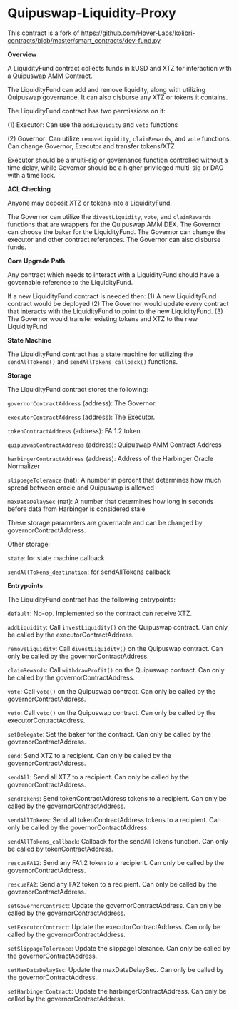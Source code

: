 # Quipuswap-Liquidity-Proxy
This contract is a fork of https://github.com/Hover-Labs/kolibri-contracts/blob/master/smart_contracts/dev-fund.py

**Overview**

A LiquidityFund contract collects funds in kUSD and XTZ for interaction with a Quipuswap AMM Contract.

The LiquidityFund can add and remove liquidity, along with utilizing Quipuswap governance. It can also disburse any XTZ or tokens it contains.

The LiquidityFund contract has two permissions on it: 

(1) Executor: Can use the `addLiquidity` and `veto` functions

(2) Governor: Can utilize `removeLiquidity`, `claimRewards`, and `vote` functions. Can change Governor, Executor and transfer tokens/XTZ

Executor should be a multi-sig or governance function controlled without a time delay, while Governor should be a higher privileged multi-sig or DAO with a time lock.

**ACL Checking**

Anyone may deposit XTZ or tokens into a LiquidityFund.

The Governor can utilize the `divestLiquidity`, `vote`, and `claimRewards` functions that are wrappers for the Quipuswap AMM DEX. The Governor can choose the baker for the LiquidityFund. The Governor can change the executor and other contract references. The Governor can also disburse funds.

**Core Upgrade Path**

Any contract which needs to interact with a LiquidityFund should have a governable reference to the LiquidityFund.

If a new LiquidityFund contract is needed then: (1) A new LiquidityFund contract would be deployed (2) The Governor would update every contract that interacts with the LiquidityFund to point to the new LiquidityFund. (3) The Governor would transfer existing tokens and XTZ to the new LiquidityFund

**State Machine**

The LiquidityFund contract has a state machine for utilizing the `sendAllTokens()` and `sendAllTokens_callback()` functions.

**Storage**

The LiquidityFund contract stores the following:

`governorContractAddress` (address): The Governor.

`executorContractAddress` (address): The Executor.

`tokenContractAddress` (address): FA 1.2 token

`quipuswapContractAddress` (address): Quipuswap AMM Contract Address

`harbingerContractAddress` (address): Address of the Harbinger Oracle Normalizer

`slippageTolerance` (nat): A number in percent that determines how much spread between oracle and Quipuswap is allowed

`maxDataDelaySec` (nat): A number that determines how long in seconds before data from Harbinger is considered stale


These storage parameters are governable and can be changed by governorContractAddress.

Other storage:

`state`: for state machine callback

`sendAllTokens_destination`: for sendAllTokens callback

**Entrypoints**

The LiquidityFund contract has the following entrypoints:

`default`: No-op. Implemented so the contract can receive XTZ.

`addLiquidity`: Call `investLiquidity()` on the Quipuswap contract. Can only be called by the executorContractAddress.

`removeLiquidity`: Call `divestLiquidity()` on the Quipuswap contract. Can only be called by the governorContractAddress.

`claimRewards`: Call `withdrawProfit()` on the Quipuswap contract. Can only be called by the governorContractAddress.

`vote`: Call `vote()` on the Quipuswap contract. Can only be called by the governorContractAddress.

`veto`: Call `veto()` on the Quipuswap contract. Can only be called by the executorContractAddress.

`setDelegate`: Set the baker for the contract. Can only be called by the governorContractAddress.

`send`: Send XTZ to a recipient. Can only be called by the governorContractAddress.

`sendAll`: Send all XTZ to a recipient. Can only be called by the governorContractAddress.

`sendTokens`: Send tokenContractAddress tokens to a recipient. Can only be called by the governorContractAddress.

`sendAllTokens`: Send all tokenContractAddress tokens to a recipient. Can only be called by the governorContractAddress.

`sendAllTokens_callback`: Callback for the sendAllTokens function. Can only be called by tokenContractAddress.

`rescueFA12`: Send any FA1.2 token to a recipient. Can only be called by the governorContractAddress.

`rescueFA2`: Send any FA2 token to a recipient. Can only be called by the governorContractAddress.

`setGovernorContract`: Update the governorContractAddress. Can only be called by the governorContractAddress.

`setExecutorContract`: Update the executorContractAddress. Can only be called by the governorContractAddress.

`setSlippageTolerance`: Update the slippageTolerance. Can only be called by the governorContractAddress.

`setMaxDataDelaySec`: Update the maxDataDelaySec. Can only be called by the governorContractAddress.

`setHarbingerContract`: Update the harbingerContractAddress. Can only be called by the governorContractAddress.
